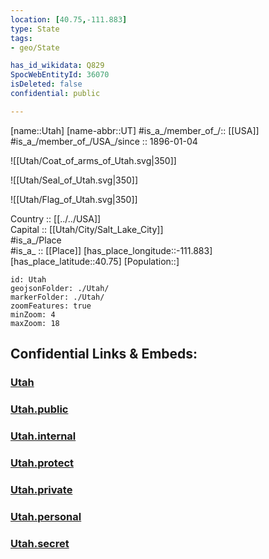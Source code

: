 ```yaml
---
location: [40.75,-111.883] 
type: State
tags:
- geo/State

has_id_wikidata: Q829 
SpocWebEntityId: 36070
isDeleted: false
confidential: public

---
```

[name::Utah] 
[name-abbr::UT] 
#is_a_/member_of_/:: [[USA]]
#is_a_/member_of_/USA_/since :: 1896-01-04 


![[Utah/Coat_of_arms_of_Utah.svg|350]] 

![[Utah/Seal_of_Utah.svg|350]] 

![[Utah/Flag_of_Utah.svg|350]] 


Country :: [[../../USA]]  
Capital :: [[Utah/City/Salt_Lake_City]]  
#is_a_/Place  
#is_a_ :: [[Place]] 
[has_place_longitude::-111.883] 
[has_place_latitude::40.75] 
[Population::] 



```leaflet
id: Utah
geojsonFolder: ./Utah/
markerFolder: ./Utah/
zoomFeatures: true 
minZoom: 4 
maxZoom: 18
```


## Confidential Links & Embeds: 

### [Utah](/_Standards/Earth/Continent/America~North/USA/USA~Mountain/Utah.md) 

### [Utah.public](/_public/Earth/Continent/America~North/USA/USA~Mountain/Utah.public.md) 

### [Utah.internal](/_internal/Earth/Continent/America~North/USA/USA~Mountain/Utah.internal.md) 

### [Utah.protect](/_protect/Earth/Continent/America~North/USA/USA~Mountain/Utah.protect.md) 

### [Utah.private](/_private/Earth/Continent/America~North/USA/USA~Mountain/Utah.private.md) 

### [Utah.personal](/_personal/Earth/Continent/America~North/USA/USA~Mountain/Utah.personal.md) 

### [Utah.secret](/_secret/Earth/Continent/America~North/USA/USA~Mountain/Utah.secret.md)

